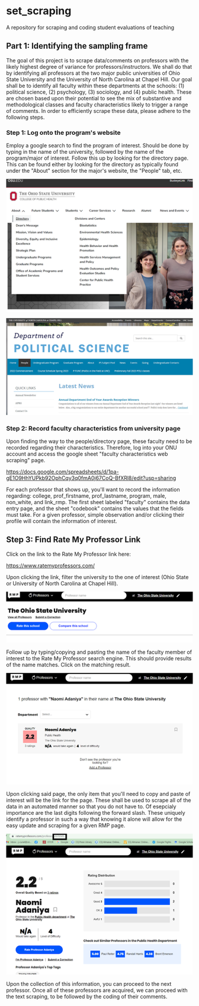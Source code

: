 # set_scraping
A repository for scraping and coding student evaluations of teaching

## Part 1: Identifying the sampling frame 

The goal of this project is to scrape data/comments on professors with the likely highest degree of variance for professors/instructors. We shall do that by identifying all professors at the two major public universities of Ohio State University and the University of North Carolina at Chapel Hill. Our goal shall be to identify all faculty within these departments at the schools: (1) political science, (2) psychology, (3) sociology, and (4) public health. These are chosen based upon their potential to see the mix of substantive and methodological classes and faculty characteristics likely to trigger a range of comments. In order to efficiently scrape these data, please adhere to the following steps. 

### Step 1: Log onto the program's website

Employ a google search to find the program of interest. Should be done by typing in the name of the university, followed by the name of the program/major of interest. Follow this up by looking for the directory page. This can be found either by looking for the directory as typically found under the "About" section for the major's website, the "People" tab, etc. 


![Example of OSU public health page directory link](osu_public_health_dir.png)

![Example of UNC Chapel Hill political science people link](unc_poli_sci_people.png)

### Step 2: Record faculty characteristics from university page 

Upon finding the way to the people/directory page, these faculty need to be recorded regarding their characteristics. Therefore, log into your ONU account and access the google sheet "faculty characteristics web scraping" page. 

https://docs.google.com/spreadsheets/d/1pa-gE1O9HhYUPkb92OphCqy3q0fmA0j67CoQ-BfXRl8/edit?usp=sharing

For each professor that shows up, you'll want to record the information regarding: college, prof_firstname, prof_lastname, program, male, non_white, and link_rmp. The first sheet labeled "faculty" contains the data entry page, and the sheet "codebook" contains the values that the fields must take. For a given professor, simple observation and/or clicking their profile will contain the information of interest. 

## Step 3: Find Rate My Professor Link 

Click on the link to the Rate My Professor link here: 

https://www.ratemyprofessors.com/

Upon clicking the link, filter the university to the one of interest (Ohio State or University of North Carolina at Chapel Hill).

![Rate My Professor Head, with option to change/filter school](rmp_header.png)

Follow up by typing/copying and pasting the name of the faculty member of interest to the Rate My Professor search engine. This should provide results of the name matches. Click on the matching result. 

![Search Result from Rate My Professor](rmp_search_result.png)

Upon clicking said page, the only item that you'll need to copy and paste of interest will be the link for the page. These shall be used to scrape all of the data in an automated manner so that you do not have to. Of esepcialy importance are the last digits following the forward slash. These uniquely identify a professor in such a way that knowing it alone will allow for the easy update and scraping for a given RMP page. 

![Rate My Professor link to scrape](rmp_page_prof.png)

Upon the collection of this information, you can proceed to the next professor. Once all of these professors are acquired, we can proceed with the text scraping, to be followed by the coding of their comments. 





